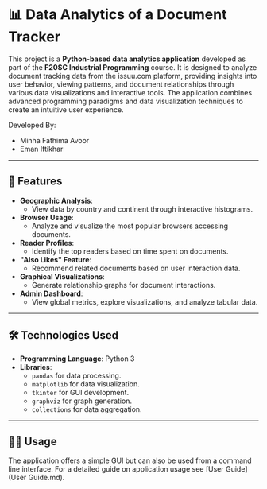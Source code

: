 # 📊 Data Analytics of a Document Tracker
This project is a **Python-based data analytics application** developed as part of the **F20SC Industrial Programming** course. It is designed to analyze document tracking data from the issuu.com platform, providing insights into user behavior, viewing patterns, and document relationships through various data visualizations and interactive tools. The application combines advanced programming paradigms and data visualization techniques to create an intuitive user experience.

Developed By:
 - Minha Fathima Avoor
 - Eman Iftikhar

---

## 🚀 Features
- **Geographic Analysis**:
  - View data by country and continent through interactive histograms.
- **Browser Usage**:
  - Analyze and visualize the most popular browsers accessing documents.
- **Reader Profiles**:
  - Identify the top readers based on time spent on documents.
- **"Also Likes" Feature**:
  - Recommend related documents based on user interaction data.
- **Graphical Visualizations**:
  - Generate relationship graphs for document interactions.
- **Admin Dashboard**:
  - View global metrics, explore visualizations, and analyze tabular data.

---

## 🛠️ Technologies Used
- **Programming Language**: Python 3
- **Libraries**:
  - `pandas` for data processing.
  - `matplotlib` for data visualization.
  - `tkinter` for GUI development.
  - `graphviz` for graph generation.
  - `collections` for data aggregation.

---

## 🧑‍💻 Usage
The application offers a simple GUI but can also be used from a command line interface. For a detailed guide on application usage see [User Guide](User Guide.md).
